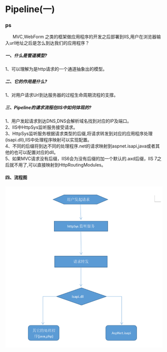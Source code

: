 # Pipeline(一)

### ps
&nbsp;&nbsp;&nbsp;&nbsp;&nbsp;&nbsp;MVC,WebForm 之类的框架做应用程序的开发之后部署到IIS,用户在浏览器输入url地址之后是怎么到达我们的应用程序？

##### 一、什么是管道模型?
 1、可以理解为是http请求的一个通道抽象出的模型。

##### 二、它的作用是什么?
1、对用户请求Url到达服务器的过程生命周期流程的支撑。

##### 三、Pipeline的请求流程在IIS中如何体现的?
1、用户发起请求到达DNS,DNS会解析域名找到对应的IP及端口。</br>
2、IIS中HttpSys监听服务接受请求。</br>
3、HttpSys监听服务根据请求类型的后缀,将请求转发到对应的应用程序处理(isapi.dll),IIS中处理程序映射可以实现配置。</br>
4、不同的后缀将到达不同的处理程序.net的请求映射到aspnet.isapi,java或者其他的也可以配置对应的dll。</br>
5、如果MVC请求没有后缀，IIS6会为没有后缀的加一个默认的.axd后缀，IIS 7之后就不用了,可以直接映射到HttpRoutingModules。

#### 四、流程图
![原型图片](https://github.com/yuxl01/read-Notes/blob/master/imag/pipeline-1-1.png)


